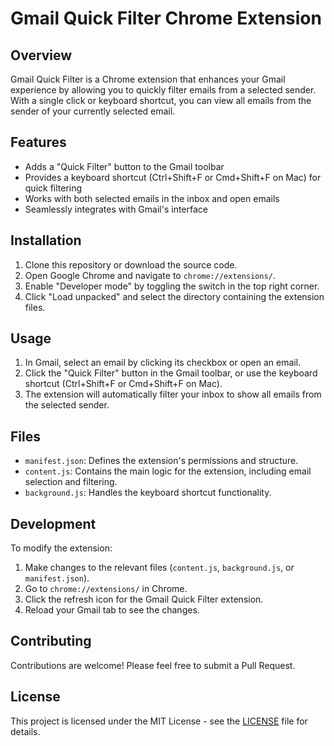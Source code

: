 # Gmail Quick Filter Chrome Extension

## Overview

Gmail Quick Filter is a Chrome extension that enhances your Gmail experience by allowing you to quickly filter emails from a selected sender. With a single click or keyboard shortcut, you can view all emails from the sender of your currently selected email.

## Features

- Adds a "Quick Filter" button to the Gmail toolbar
- Provides a keyboard shortcut (Ctrl+Shift+F or Cmd+Shift+F on Mac) for quick filtering
- Works with both selected emails in the inbox and open emails
- Seamlessly integrates with Gmail's interface

## Installation

1. Clone this repository or download the source code.
2. Open Google Chrome and navigate to `chrome://extensions/`.
3. Enable "Developer mode" by toggling the switch in the top right corner.
4. Click "Load unpacked" and select the directory containing the extension files.

## Usage

1. In Gmail, select an email by clicking its checkbox or open an email.
2. Click the "Quick Filter" button in the Gmail toolbar, or use the keyboard shortcut (Ctrl+Shift+F or Cmd+Shift+F on Mac).
3. The extension will automatically filter your inbox to show all emails from the selected sender.

## Files

- `manifest.json`: Defines the extension's permissions and structure.
- `content.js`: Contains the main logic for the extension, including email selection and filtering.
- `background.js`: Handles the keyboard shortcut functionality.

## Development

To modify the extension:

1. Make changes to the relevant files (`content.js`, `background.js`, or `manifest.json`).
2. Go to `chrome://extensions/` in Chrome.
3. Click the refresh icon for the Gmail Quick Filter extension.
4. Reload your Gmail tab to see the changes.

## Contributing

Contributions are welcome! Please feel free to submit a Pull Request.

## License

This project is licensed under the MIT License - see the [LICENSE](LICENSE) file for details.


